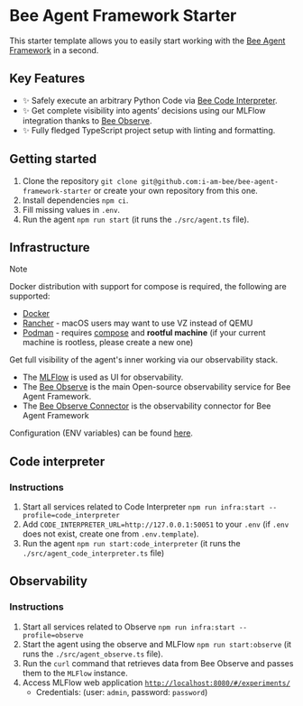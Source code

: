 # Bee Agent Framework Starter

This starter template allows you to easily start working with the [Bee Agent Framework](https://github.com/i-am-bee/bee-agent-framework) in a second.

## Key Features

- ✨ Safely execute an arbitrary Python Code via [Bee Code Interpreter](https://github.com/i-am-bee/bee-code-interpreter).
- ✨ Get complete visibility into agents’ decisions using our MLFlow integration thanks to [Bee Observe](https://github.com/i-am-bee/bee-observe).
- ✨ Fully fledged TypeScript project setup with linting and formatting.

## Getting started

1. Clone the repository `git clone git@github.com:i-am-bee/bee-agent-framework-starter` or create your own repository from this one.
2. Install dependencies `npm ci`.
3. Fill missing values in `.env`.
4. Run the agent `npm run start` (it runs the `./src/agent.ts` file).

## Infrastructure

> [!NOTE]
>
> Docker distribution with support for compose is required, the following are supported:
>
> - [Docker](https://www.docker.com/)
> - [Rancher](https://www.rancher.com/) - macOS users may want to use VZ instead of QEMU
> - [Podman](https://podman.io/) - requires [compose](https://podman-desktop.io/docs/compose/setting-up-compose) and **rootful machine** (if your current machine is rootless, please create a new one)

Get full visibility of the agent's inner working via our observability stack.

- The [MLFlow](https://mlflow.org/) is used as UI for observability.
- The [Bee Observe](https://github.com/i-am-bee/bee-observe) is the main Open-source observability service for Bee Agent Framework.
- The [Bee Observe Connector](https://github.com/i-am-bee/bee-observe-connector) is the observability connector for Bee Agent Framework

Configuration (ENV variables) can be found [here](./infra/observe/.env.docker).

## Code interpreter

### Instructions

1. Start all services related to Code Interpreter `npm run infra:start --profile=code_interpreter`
2. Add `CODE_INTERPRETER_URL=http://127.0.0.1:50051` to your `.env` (if `.env` does not exist, create one from `.env.template`).
3. Run the agent `npm run start:code_interpreter` (it runs the `./src/agent_code_interpreter.ts` file)

## Observability

### Instructions

1. Start all services related to Observe `npm run infra:start --profile=observe`
2. Start the agent using the observe and MLFlow `npm run start:observe` (it runs the `./src/agent_observe.ts` file).
3. Run the `curl` command that retrieves data from Bee Observe and passes them to the `MLFlow` instance.
4. Access MLFlow web application [`http://localhost:8080/#/experiments/`](http://localhost:8080/#/experiments/)
   - Credentials: (user: `admin`, password: `password`)
